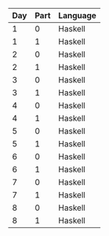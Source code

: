 | Day | Part | Language |
|-----|------|----------|
|   1 |    0 |  Haskell |
|   1 |    1 |  Haskell |
|   2 |    0 |  Haskell |
|   2 |    1 |  Haskell |
|   3 |    0 |  Haskell |
|   3 |    1 |  Haskell |
|   4 |    0 |  Haskell |
|   4 |    1 |  Haskell |
|   5 |    0 |  Haskell |
|   5 |    1 |  Haskell |
|   6 |    0 |  Haskell |
|   6 |    1 |  Haskell |
|   7 |    0 |  Haskell |
|   7 |    1 |  Haskell |
|   8 |    0 |  Haskell |
|   8 |    1 |  Haskell |
